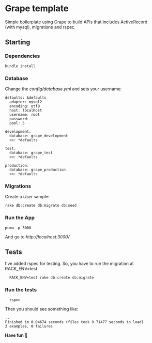 # Grape template

Simple boilerplate using Grape to build APIs that includes ActiveRecord (with mysql), migrations and rspec.

## Starting

### Dependencies

    bundle install

### Database

Change the *config/database.yml* and sets your username:

    defaults: &defaults
      adapter: mysql2
      encoding: utf8
      host: localhost
      username: root
      password:
      pool: 5

    development:
      database: grape_development
      <<: *defaults

    test:
      database: grape_test
      <<: *defaults

    production:
      database: grape_production
      <<: *defaults

### Migrations

Create a *User* sample:

    rake db:create db:migrate db:seed


### Run the App

    puma -p 3000

And go to *http://localhost:3000/*

## Tests

I've added rspec for testing. So, you have to run the migration at RACK_ENV=test

      RACK_ENV=test rake db:create db:migrate

### Run the tests

      rspec

Then you should see something like:

    ..
    Finished in 0.04674 seconds (files took 0.71477 seconds to load)
    2 examples, 0 failures

**Have fun** :beer: